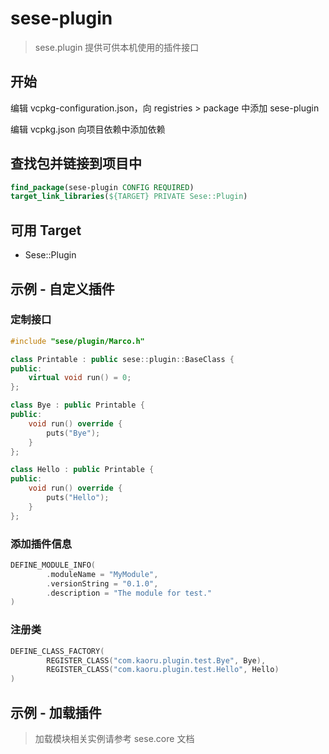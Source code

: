 # sese-plugin

> sese.plugin 提供可供本机使用的插件接口

## 开始

编辑 vcpkg-configuration.json，向 registries > package 中添加 sese-plugin

编辑 vcpkg.json 向项目依赖中添加依赖

## 查找包并链接到项目中

```cmake
find_package(sese-plugin CONFIG REQUIRED)
target_link_libraries(${TARGET} PRIVATE Sese::Plugin)
```

## 可用 Target

- Sese::Plugin

## 示例 - 自定义插件

### 定制接口

```cpp
#include "sese/plugin/Marco.h"

class Printable : public sese::plugin::BaseClass {
public:
    virtual void run() = 0;
};

class Bye : public Printable {
public:
    void run() override {
        puts("Bye");
    }
};

class Hello : public Printable {
public:
    void run() override {
        puts("Hello");
    }
};
```

### 添加插件信息

```cpp
DEFINE_MODULE_INFO(
        .moduleName = "MyModule",
        .versionString = "0.1.0",
        .description = "The module for test."
)
```

### 注册类

```cpp
DEFINE_CLASS_FACTORY(
        REGISTER_CLASS("com.kaoru.plugin.test.Bye", Bye),
        REGISTER_CLASS("com.kaoru.plugin.test.Hello", Hello)
)
```

## 示例 - 加载插件

> 加载模块相关实例请参考 sese.core 文档